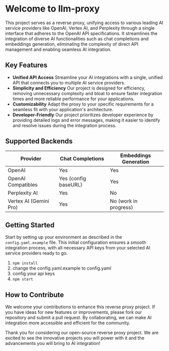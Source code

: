 # Welcome to llm-proxy

This project serves as a reverse proxy, unifying access to various leading AI service providers like OpenAI, Vertex AI, and Perplexity through a single interface that adheres to the OpenAI API specifications. It streamlines the integration of diverse AI functionalities such as chat completions and embeddings generation, eliminating the complexity of direct API management and enabling seamless AI integration.

## Key Features

- **Unified API Access** Streamline your AI integrations with a single, unified API that connects you to multiple AI service providers.
- **Simplicity and Efficiency** Our project is designed for efficiency, removing unnecessary complexity and bloat to ensure faster integration times and more reliable performance for your applications.
- **Customizability** Adapt the proxy to your specific requirements for a seamless fit with your application's architecture.
- **Developer-Friendly** Our project prioritizes developer experience by providing detailed logs and error messages, making it easier to identify and resolve issues during the integration process.

## Supported Backends

| Provider               | Chat Completions     | Embeddings Generation |
|------------------------|----------------------|-----------------------|
| OpenAI                 | Yes                  | Yes                   |
| OpenAI Compatibles     | Yes (config baseURL) | Yes                   |
| Perplexity AI          | Yes                  | No                    |
| Vertex AI (Gemini Pro) | Yes                  | No (work in progress) |

## Getting Started

Start by setting up your environment as described in the `config.yaml.example` file. This initial configuration ensures a smooth integration process, with all necessary API keys from your selected AI service providers ready to go.

1. `npm install`
2. change the config.yaml.example to config.yaml
3. config your api keys
4. `npm start`

## How to Contribute

We welcome your contributions to enhance this reverse proxy project. If you have ideas for new features or improvements, please fork our repository and submit a pull request. By collaborating, we can make AI integration more accessible and efficient for the community.

Thank you for considering our open-source reverse proxy project. We are excited to see the innovative projects you will power with it and the advancements you will bring to AI integration!
